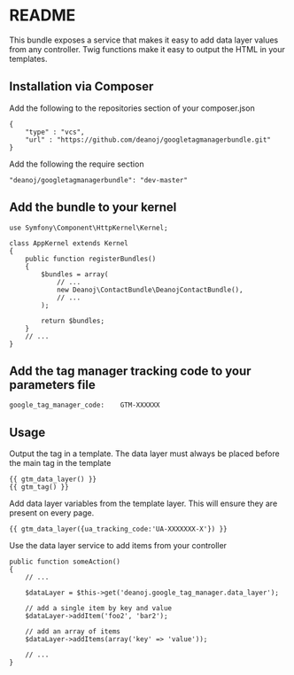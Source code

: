 # README

This bundle exposes a service that makes it easy to add data layer values from any controller. Twig functions make
it easy to output the HTML in your templates.

## Installation via Composer

Add the following to the repositories section of your composer.json

	{
		"type" : "vcs",
		"url" : "https://github.com/deanoj/googletagmanagerbundle.git"
	}
	
Add the following the require section

	"deanoj/googletagmanagerbundle": "dev-master"
	
## Add the bundle to your kernel

	use Symfony\Component\HttpKernel\Kernel;

	class AppKernel extends Kernel
	{
		public function registerBundles()
		{
			$bundles = array(
				// ...
				new Deanoj\ContactBundle\DeanojContactBundle(),
				// ...
			);
			
			return $bundles;
		}
		// ...
	}
	
## Add the tag manager tracking code to your parameters file

	google_tag_manager_code:	GTM-XXXXXX

## Usage

Output the tag in a template. The data layer must always be placed before the main tag in the template

    {{ gtm_data_layer() }}
    {{ gtm_tag() }}

Add data layer variables from the template layer. This will ensure they are present on every page.

    {{ gtm_data_layer({ua_tracking_code:'UA-XXXXXXX-X'}) }}

Use the data layer service to add items from your controller

    public function someAction()
    {
        // ...

        $dataLayer = $this->get('deanoj.google_tag_manager.data_layer');

        // add a single item by key and value
        $dataLayer->addItem('foo2', 'bar2');

        // add an array of items
        $dataLayer->addItems(array('key' => 'value'));

        // ...
    }
